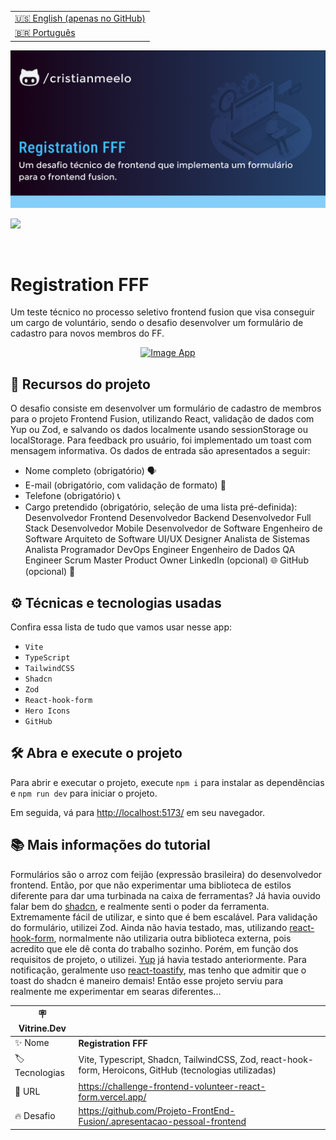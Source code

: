 <table align="right">
  <tr>
    <td>
      <a href="README-EN.md">🇺🇸 English (apenas no GitHub)</a>
    </td>
  </tr>
  <tr>
    <td>
      <a href="README.md">🇧🇷 Português</a>
    </td>
  </tr>
</table>

![](https://github.com/cristianmeelo/challenge-frontend-volunteer-react-3-step/blob/master/thumbnail.png?raw=true)

![](https://github.com/cristianmeelo/challenge-frontend-volunteer-react-3-step/blob/master/thumbnail-mockup.png?raw=true#vitrinedev)

<br/>

# Registration FFF

Um teste técnico no processo seletivo frontend fusion que visa conseguir um cargo de voluntário, sendo o desafio desenvolver um formulário de cadastro para novos membros do FF.

<div align="center">
<a href="https://challenge-frontend-volunteer-react-form.vercel.app/">
  <img src="https://img.shields.io/badge/-CONFIRA%20AQUI-lightblue" alt="Image App" >
</a>
</div>

## 🔨 Recursos do projeto

O desafio consiste em desenvolver um formulário de cadastro de membros para o projeto Frontend Fusion, utilizando React, validação de dados com Yup ou Zod, e salvando os dados localmente usando sessionStorage ou localStorage. Para feedback pro usuário, foi implementado um toast com mensagem informativa.  Os dados de entrada são apresentados a seguir:

- Nome completo (obrigatório) 🗣️
- E-mail (obrigatório, com validação de formato) 📧
- Telefone (obrigatório) 📞
- Cargo pretendido (obrigatório, seleção de uma lista pré-definida):
    Desenvolvedor Frontend
    Desenvolvedor Backend
    Desenvolvedor Full Stack
    Desenvolvedor Mobile
    Desenvolvedor de Software
    Engenheiro de Software
    Arquiteto de Software
    UI/UX Designer
    Analista de Sistemas
    Analista Programador
    DevOps Engineer
    Engenheiro de Dados
    QA Engineer
    Scrum Master
    Product Owner
    LinkedIn (opcional) 🌐
    GitHub (opcional) 🐙

## ⚙️ Técnicas e tecnologias usadas

Confira essa lista de tudo que vamos usar nesse app:

- `Vite`
- `TypeScript`
- `TailwindCSS`
- `Shadcn`
- `Zod`
- `React-hook-form`
- `Hero Icons`
- `GitHub`

## 🛠️ Abra e execute o projeto

Para abrir e executar o projeto, execute `npm i` para instalar as dependências e `npm run dev` para iniciar o projeto.

Em seguida, vá para <a href="http://localhost:5173/">http://localhost:5173/</a> em seu navegador.

## 📚 Mais informações do tutorial

Formulários são o arroz com feijão (expressão brasileira) do desenvolvedor frontend. Então, por que não experimentar uma biblioteca de estilos diferente para dar uma turbinada na caixa de ferramentas? Já havia ouvido falar bem do [shadcn](https://ui.shadcn.com/), e realmente senti o poder da ferramenta. Extremamente fácil de utilizar, e sinto que é bem escalável. Para validação do formulário, utilizei Zod. Ainda não havia testado, mas, utilizando [react-hook-form](https://www.react-hook-form.com/get-started/), normalmente não utilizaria outra biblioteca externa, pois acredito que ele dê conta do trabalho sozinho. Porém, em função dos requisitos de projeto, o utilizei. [Yup](https://github.com/jquense/yup) já havia testado anteriormente. Para notificação, geralmente uso [react-toastify](https://fkhadra.github.io/react-toastify/introduction/), mas tenho que admitir que o toast do shadcn é maneiro demais! Então esse projeto serviu para realmente me experimentar em searas diferentes...

| :placard: Vitrine.Dev |                                                                                                                    |
| --------------------- | ------------------------------------------------------------------------------------------------------------------ |
| :sparkles: Nome       | **Registration FFF**                                                                                                   |
| :label: Tecnologias   | Vite, Typescript, Shadcn, TailwindCSS, Zod, react-hook-form, Heroicons, GitHub (tecnologias utilizadas) |
| :rocket: URL          | https://challenge-frontend-volunteer-react-form.vercel.app/                                                                        |
| :fire: Desafio        | https://github.com/Projeto-FrontEnd-Fusion/.apresentacao-pessoal-frontend                                          |
